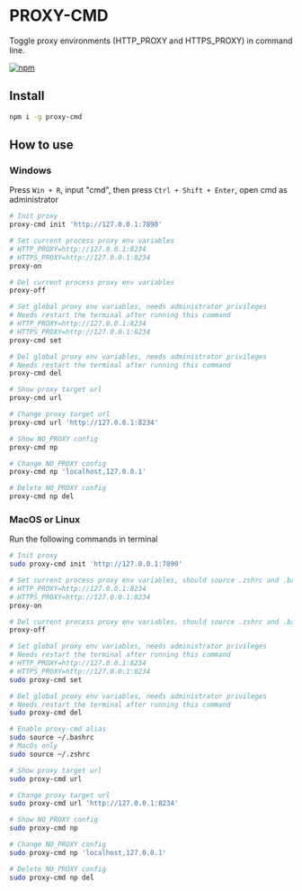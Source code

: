 # PROXY-CMD

Toggle proxy environments (HTTP_PROXY and HTTPS_PROXY) in command line.

[![npm](https://img.shields.io/npm/v/proxy-cmd.svg)](https://www.npmjs.com/package/proxy-cmd)

## Install

```bash
npm i -g proxy-cmd
```

## How to use

### Windows

Press `Win + R`, input "cmd", then press `Ctrl + Shift + Enter`, open cmd as administrator

```bash
# Init proxy
proxy-cmd init 'http://127.0.0.1:7890'

# Set current process proxy env variables
# HTTP_PROXY=http://127.0.0.1:8234
# HTTPS_PROXY=http://127.0.0.1:8234
proxy-on

# Del current process proxy env variables
proxy-off

# Set global proxy env variables, needs administrator privileges
# Needs restart the terminal after running this command
# HTTP_PROXY=http://127.0.0.1:8234
# HTTPS_PROXY=http://127.0.0.1:8234
proxy-cmd set

# Del global proxy env variables, needs administrator privileges
# Needs restart the terminal after running this command
proxy-cmd del

# Show proxy target url
proxy-cmd url

# Change proxy target url
proxy-cmd url 'http://127.0.0.1:8234'

# Show NO_PROXY config
proxy-cmd np

# Change NO_PROXY config
proxy-cmd np 'localhost,127.0.0.1'

# Delete NO_PROXY config
proxy-cmd np del
```

### MacOS or Linux

Run the following commands in terminal

```bash
# Init proxy
sudo proxy-cmd init 'http://127.0.0.1:7890'

# Set current process proxy env variables, should source .zshrc and .bashrc first
# HTTP_PROXY=http://127.0.0.1:8234
# HTTPS_PROXY=http://127.0.0.1:8234
proxy-on

# Del current process proxy env variables, should source .zshrc and .bashrc first
proxy-off

# Set global proxy env variables, needs administrator privileges
# Needs restart the terminal after running this command
# HTTP_PROXY=http://127.0.0.1:8234
# HTTPS_PROXY=http://127.0.0.1:8234
sudo proxy-cmd set

# Del global proxy env variables, needs administrator privileges
# Needs restart the terminal after running this command
sudo proxy-cmd del

# Enable proxy-cmd alias
sudo source ~/.bashrc
# MacOs only
sudo source ~/.zshrc

# Show proxy target url
sudo proxy-cmd url

# Change proxy target url
sudo proxy-cmd url 'http://127.0.0.1:8234'

# Show NO_PROXY config
sudo proxy-cmd np

# Change NO_PROXY config
sudo proxy-cmd np 'localhost,127.0.0.1'

# Delete NO_PROXY config
sudo proxy-cmd np del
```
